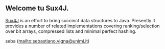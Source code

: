 Welcome tu Sux4J.
----------------

[Sux4J](http://sux4j.di.unimi.it/) is an effort to bring succinct data
structures to Java. Presently it provides a number of related
implementations covering ranking/selection over bit arrays, compressed
lists and minimal perfect hashing.

seba (<mailto:sebastiano.vigna@unimi.it>)

